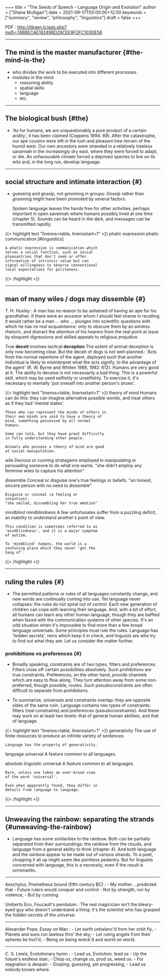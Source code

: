 +++
title = "The Seeds of Speech - Language Origin and Evolution"
author = ["Shane Mulligan"]
date = 2021-09-17T00:00:00+12:00
keywords = ["summary", "review", "philosophy", "linguistics"]
draft = false
+++

PDF
: <http://libgen.lc/ads.php?md5=74BBECAE18249BD29CEE9F2FC103DE58>

---


## The mind is the <span class="underline">master manufacturer</span> {#the-mind-is-the}

-   who divides the work to be executed into different processes.
-   modules in the mind
    -   reasoning ability
    -   spatial skills
    -   language
    -   etc.

---


## The <span class="underline">biological bush</span> {#the}

-   'As for humans, we are unquestionably a pure product of a certain aridity', it has been
    claimed (Coppens 1994: 69). After the catastrophe, our ape cousins were left in the lush
    and pleasant tree-terrain of the humid west. Our own ancestors were stranded in a
    relatively treeless savannah in the increasingly dry east, where they were forced to adapt,
    or die. An unfavourable climate forced a deprived species to live on its wits and, in the
    long run, develop language.

---


## <span class="underline">social structure</span> and <span class="underline">intimate interaction</span> {#}

-   <span class="underline">guessing and gossip</span>, not <span class="underline">grooming in groups</span>: _Gossip_ rather than _grooming_ might
    have been promoted by several factors.

    Spoken language leaves the hands free for
    other activities, perhaps important in open
    savannah where humans possibly lived at one
    time (chapter 5). Sounds can be heard in the
    dark, and messages can be transmitted
    rapidly.

<!--listend-->

{{< highlight text "linenos=table, linenostart=1" >}}
phatic expression
phatic communication
    [#linguistics]

    A phatic expression is communication which
    serves a social function, such as social
    pleasantries that don't seek or offer
    information of intrinsic value but can
    signal willingness to observe conventional
    local expectations for politeness.
{{< /highlight >}}

---


## <span class="underline">man of many wiles</span> / <span class="underline">dogs may dissemble</span> {#}

T. H. Huxley
: A man has no reason to
    be ashamed of having an ape for his
    grandfather. If there were an ancestor whom
    I should feel shame in recalling it would
    rather be a man ... who ... plunges into
    scientific questions with which he has no
    real acquaintance. <span class="underline">only to obscure</span> them by
    an aimless rhetoric, and distract the
    attention of his hearers from the real point
    at issue by eloquent digressions and skilled
    appeals to religious prejudice.


<span class="underline">True</span> **deceit** involves <span class="underline">tactical</span> **deception**
    The extent of animal deception is only now
    becoming clear. But the deceit of dogs
    is not well-planned.: 'Acts from the
    normal repertoire of the agent, deployed
    such that another individual is likely to
    misinterpret what the acts signify, to the
    advantage of the agent' (R. W. Byrne and
    Whiten 1988, 1992: 612). Humans are very
    good at it. The ability to deceive is not
    necessarily a bad thing. This is a
    powerful skill, which may be used
    selfishly or unselfishly. To exercise it,
    it's necessary to mentally 'put oneself
    into another person's shoes'.

<!--listend-->

{{< highlight text "linenos=table, linenostart=1" >}}
theory of mind
    Humans can do this: they can imagine
    alternative possible worlds, and treat others
    as if they had 'mental states'.

    Those who can represent the minds of others in
    their own minds are said to have a theory of
    mind, something possessed by all normal
    humans.

    Some can talk, but they have great difficulty
    in fully understanding other people.

    Animals who possess a theory of mind are good
    at social manipulation.

wile
    Devious or cunning stratagems employed in
    manipulating or persuading someone to do
    what one wants.
    "she didn't employ any feminine wiles to
    capture his attention"

dissemble
    Conceal or disguise one's true feelings or
    beliefs.
    "an honest, sincere person with no need to
    dissemble"

    Disguise or conceal (a feeling or
    intention).
    "she smiled, dissembling her true emotion"

mindblind
mindblindness
    A few unfortunates suffer from a puzzling
    deficit, an inability to understand
    another's point of view.

    This condition is sometimes referred to as
    'mindblindness', and it is a major symptom
    of autism.

    To 'mindblind' humans, the world is a
    confusing place which they never 'get the
    hang of'.
{{< /highlight >}}

---


## <span class="underline">ruling the rules</span> {#}

-   The permitted patterns or rules of all
    languages constantly change, and new words
    are continually coming into use. Yet
    language never collapses: the rules do not
    spiral out of control. Each new generation
    of children can cope with learning their
    language. And, with a bit of effort, all
    humans can learn any other human language,
    though they are baffled when faced with the
    communication systems of other species. It's
    an odd situation when it's impossible to
    find more than a few broad language
    universals. Some principles must rule the
    rules. Language has 'hidden secrets', reins
    which keep it in check, and linguists are
    who try to find out what they are. Let us
    consider the matter further.


### <span class="underline">prohibitions vs preferences</span> {#}

-   Broadly speaking, constraints are of two
    types, filters and preferences. Filters
    close off certain possibilities
    absolutely. Such prohibitions are true
    constraints. Preferences, on the other
    hand, provide channels which are easy to
    flow along. They turn attention away from
    some non-preferred, though possible,
    routes. Such pseudoconstraints are often
    difficult to separate from prohibitions.

-   To summarize, universals and constraints
    overlap: they are opposite sides of the
    same coin. Language contains two types
    of constraints: filters (real
    constraints) and preferences
    (pseudoconstraints). And these may work
    on at least two levels: that of general
    human abilities, and that of language.

<!--listend-->

{{< highlight text "linenos=table, linenostart=1" >}}
generativity
    The use of finite resources to produce an
    infinite variety of sentences

    Language has the property of generativity.

language universal
    A feature common to all languages.

absolute linguistic universal
    A feature common to all languages.

    Rare, unless one takes an over-broad view
    of the word 'universal'.

    Even when apparently found, they differ in
    details from language to language.
{{< /highlight >}}

---


## Unweaving the rainbow: <span class="underline">separating the strands</span> {#unweaving-the-rainbow}

-   Language has some similarities to the
    rainbow. Both can be partially separated
    from their surroundings: the rainbow from
    the clouds, and language from a general
    ability to think (chapter 4). And both
    language and the rainbow appear to be made
    out of various strands. To a poet, chopping
    it all up might seem like pointless
    pedantry. But for linguists concerned with
    language, this is a necessity, even if the
    result is unromantic.

---

Aeschylus, Prometheus bound (fifth century BC)
: - My mother ...predicted that
    -   Future rulers would conquer and control
    -   Not by strength, nor by violence,
    -   But by cunning


Umberto Eco, Foucault's pendulum
: The real
    magicician isn't the bleary-eyed guy who doesn't
    understand a thing: it's the scientist who has
    grasped the hidden secrets of the universe.

---

Alexander Pope, Essay on Man
: - Let earth unbalanc'd from her orbit fly,
    -   Planets and suns run lawless thro' the sky;
    -   Let ruling angels from their spheres be hurl'd,
    -   Being on being wreck'd and world on world.

---

C. S. Lewis, Evolutionary hymn
: - Lead us, Evolution, lead us
    -   Up the future's endless stair;
    -   Chop us, change us, prod us, weed us.
    -   For stagnation is despair:
    -   Groping, guessing, yet progressing,
    -   Lead us nobody knows where.